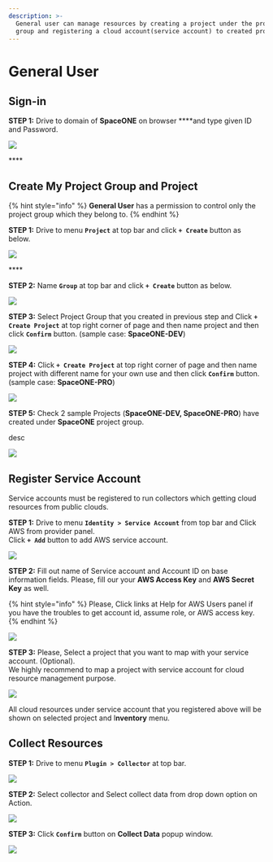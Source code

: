 ```yaml
---
description: >-
  General user can manage resources by creating a project under the project
  group and registering a cloud account(service account) to created project.
---
```


# General User

## Sign-in

**STEP 1:** Drive to domain of **SpaceONE** on browser ****and type given ID and Password.

![](.gitbook/assets/signin_as_user2.png)

\*\*\*\*

## Create My Project Group and Project

{% hint style="info" %}
**General User** has a permission to control only the project group which they belong to. 
{% endhint %}

**STEP 1:** Drive to menu **`Project`** at top bar and click **`+ Create`** button as below.

![](.gitbook/assets/screen-shot-2021-02-05-at-14.43.06.png)

\*\*\*\*

**STEP 2:** Name **`Group`** at top bar and click **`+ Create`** button as below.

![](.gitbook/assets/create_project_group_spaceone.png)

**STEP 3:** Select Project Group that you created in previous step and Click **`+ Create Project`** at top right corner of page and then name project and then click **`Confirm`** button. \(sample case: **SpaceONE-DEV**\)

![](.gitbook/assets/create_project_spaceone_dev.png)

**STEP 4:**  Click **`+ Create Project`** at top right corner of page and then name project with different name for your own use and then click **`Confirm`** button. \(sample case: **SpaceONE-PRO**\)

![](.gitbook/assets/create_project_spaceone_prd.png)

**STEP 5:**  Check 2 sample Projects \(**SpaceONE-DEV, SpaceONE-PRO**\) have created under **SpaceONE** project group. 

desc 

![](.gitbook/assets/list_spaceone_projects.png)

## Register Service Account

Service accounts must be registered to run collectors which getting cloud resources from public clouds.

  
**STEP 1:** Drive to menu **`Identity > Service Account`** from top bar and Click AWS from provider panel.  
Click **`+ Add`** button to add AWS service account. 

![](.gitbook/assets/select_service_account_as_aws.png)

**STEP 2:** Fill out name of Service account and Account ID on base information fields. Please, fill our your **AWS Access Key** and **AWS Secret Key** as well. 

{% hint style="info" %}
Please, Click links at Help for AWS Users panel if you have the troubles to get account id, assume role, or AWS access key. 
{% endhint %}

![](.gitbook/assets/screen-shot-2021-02-05-at-15.54.03.png)

**STEP 3:** Please, Select a project that you want to map with your service account. \(Optional\).   
We highly recommend to map a project with service account for cloud resource management purpose.

![](.gitbook/assets/attach_account_to_project.png)

All cloud resources under service account that you registered above will be shown on selected project and  I**nventory** menu.

## Collect Resources

**STEP 1:** Drive to menu **`Plugin > Collector`**  at top bar. 

![](.gitbook/assets/screen-shot-2021-02-05-at-16.04.34.png)

**STEP 2:**  Select collector and  Select collect data from drop down option on Action. 

![](.gitbook/assets/collect_data.png)

**STEP 3:**  Click **`Confirm`** button on **Collect Data** popup window.

![](.gitbook/assets/screen-shot-2021-02-05-at-16.19.58.png)

